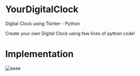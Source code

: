 # YourDigitalClock
Digital Clock using Tkinter - Python

Create your own Digital Clock using few lines of python code!

# Implementation
![aaaa](https://user-images.githubusercontent.com/63150030/112310839-07150580-8ccb-11eb-917f-13dd07bdbd18.PNG)

